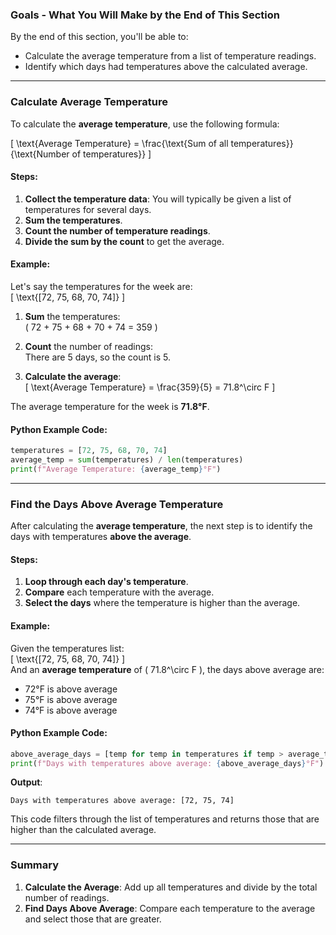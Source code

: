 
### **Goals - What You Will Make by the End of This Section**

By the end of this section, you'll be able to:
- Calculate the average temperature from a list of temperature readings.
- Identify which days had temperatures above the calculated average.

---

### **Calculate Average Temperature**

To calculate the **average temperature**, use the following formula:

\[
\text{Average Temperature} = \frac{\text{Sum of all temperatures}}{\text{Number of temperatures}}
\]

#### **Steps**:
1. **Collect the temperature data**: You will typically be given a list of temperatures for several days.
2. **Sum the temperatures**.
3. **Count the number of temperature readings**.
4. **Divide the sum by the count** to get the average.

#### **Example**:
Let's say the temperatures for the week are:  
\[ \text{[72, 75, 68, 70, 74]} \]

1. **Sum** the temperatures:  
   \( 72 + 75 + 68 + 70 + 74 = 359 \)
   
2. **Count** the number of readings:  
   There are 5 days, so the count is 5.

3. **Calculate the average**:  
   \[
   \text{Average Temperature} = \frac{359}{5} = 71.8^\circ F
   \]

The average temperature for the week is **71.8°F**.

#### **Python Example Code**:
```python
temperatures = [72, 75, 68, 70, 74]
average_temp = sum(temperatures) / len(temperatures)
print(f"Average Temperature: {average_temp}°F")
```

---

### **Find the Days Above Average Temperature**

After calculating the **average temperature**, the next step is to identify the days with temperatures **above the average**.

#### **Steps**:
1. **Loop through each day's temperature**.
2. **Compare** each temperature with the average.
3. **Select the days** where the temperature is higher than the average.

#### **Example**:
Given the temperatures list:  
\[ \text{[72, 75, 68, 70, 74]} \]  
And an **average temperature** of \( 71.8^\circ F \), the days above average are:
- 72°F is above average
- 75°F is above average
- 74°F is above average

#### **Python Example Code**:
```python
above_average_days = [temp for temp in temperatures if temp > average_temp]
print(f"Days with temperatures above average: {above_average_days}°F")
```

**Output**:
```
Days with temperatures above average: [72, 75, 74]
```

This code filters through the list of temperatures and returns those that are higher than the calculated average.

---

### **Summary**

1. **Calculate the Average**: Add up all temperatures and divide by the total number of readings.
2. **Find Days Above Average**: Compare each temperature to the average and select those that are greater.
